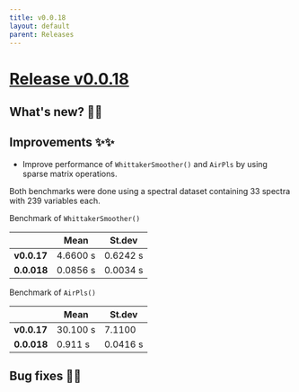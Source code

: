 ```yaml
---
title: v0.0.18
layout: default
parent: Releases
---
```


# __[Release v0.0.18](https://github.com/paucablop/chemotools/releases/tag/v0.0.18)__

## __What's new? 🎉🎉__

## __Improvements ✨✨__

- Improve performance of ```WhittakerSmoother()``` and ```AirPls``` by using sparse matrix operations.

Both benchmarks were done using a spectral dataset containing 33 spectra with 239 variables each.

Benchmark of ```WhittakerSmoother()```

|             | Mean     | St.dev   |
|-------------|----------|----------|
| __v0.0.17__ | 4.6600 s | 0.6242 s |
| __0.0.018__ | 0.0856 s | 0.0034 s |

Benchmark of ```AirPls()```

|             | Mean     | St.dev   |
|-------------|----------|----------|
| __v0.0.17__ | 30.100 s | 7.1100   |
| __0.0.018__ | 0.911 s  | 0.0416 s |

## __Bug fixes 🐛🐛__



